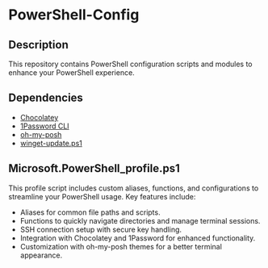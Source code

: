 # PowerShell-Config

## Description

This repository contains PowerShell configuration scripts and modules to enhance your PowerShell experience.

## Dependencies

- [Chocolatey](https://chocolatey.org/install)
- [1Password CLI](https://1password.com/downloads/command-line/)
- [oh-my-posh](https://ohmyposh.dev/docs/installation/powershell)
- [winget-update.ps1](https://github.com/microsoft/winget-cli)

## Microsoft.PowerShell_profile.ps1

This profile script includes custom aliases, functions, and configurations to streamline your PowerShell usage. Key features include:

- Aliases for common file paths and scripts.
- Functions to quickly navigate directories and manage terminal sessions.
- SSH connection setup with secure key handling.
- Integration with Chocolatey and 1Password for enhanced functionality.
- Customization with oh-my-posh themes for a better terminal appearance.
